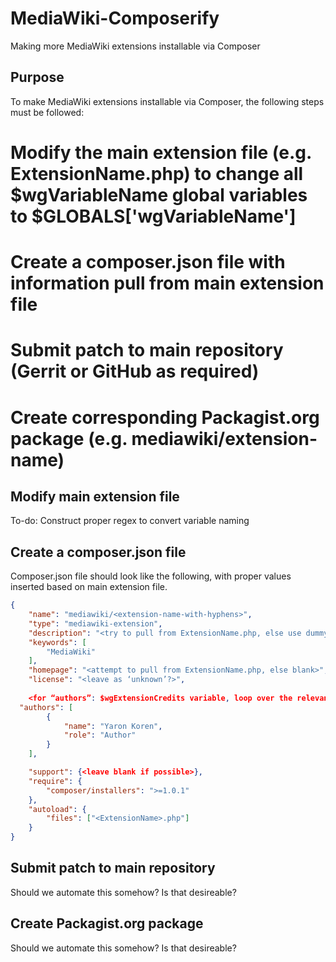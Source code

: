 MediaWiki-Composerify
=====================

Making more MediaWiki extensions installable via Composer

Purpose
-------

To make MediaWiki extensions installable via Composer, the following steps must be followed:

# Modify the main extension file (e.g. ExtensionName.php) to change all $wgVariableName global variables to $GLOBALS['wgVariableName']
# Create a composer.json file with information pull from main extension file
# Submit patch to main repository (Gerrit or GitHub as required)
# Create corresponding Packagist.org package (e.g. mediawiki/extension-name)

Modify main extension file
--------------------------

To-do: Construct proper regex to convert variable naming

Create a composer.json file
---------------------------

Composer.json file should look like the following, with proper values inserted based on main extension file.

```json
{
	"name": "mediawiki/<extension-name-with-hyphens>",
	"type": "mediawiki-extension",
	"description": "<try to pull from ExtensionName.php, else use dummy text>",
	"keywords": [
		"MediaWiki"
	],
	"homepage": "<attempt to pull from ExtensionName.php, else blank>",
	"license": "<leave as ‘unknown’?>",
	
	<for “authors”: $wgExtensionCredits variable, loop over the relevant “author” field>
  "authors": [
		{
			"name": "Yaron Koren",
			"role": "Author"
		}
	],

	"support": {<leave blank if possible>},
	"require": {
		"composer/installers": ">=1.0.1"
	},
	"autoload": {
		"files": ["<ExtensionName>.php"]
	}
}
```

Submit patch to main repository
-------------------------------

Should we automate this somehow? Is that desireable?

Create Packagist.org package
----------------------------

Should we automate this somehow? Is that desireable?
